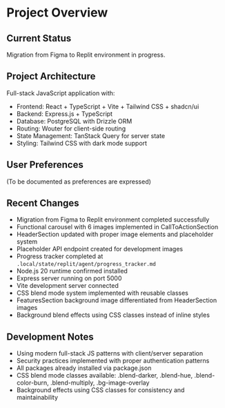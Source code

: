 # Project Overview

## Current Status
Migration from Figma to Replit environment in progress.

## Project Architecture
Full-stack JavaScript application with:
- Frontend: React + TypeScript + Vite + Tailwind CSS + shadcn/ui
- Backend: Express.js + TypeScript
- Database: PostgreSQL with Drizzle ORM
- Routing: Wouter for client-side routing
- State Management: TanStack Query for server state
- Styling: Tailwind CSS with dark mode support

## User Preferences
(To be documented as preferences are expressed)

## Recent Changes
- Migration from Figma to Replit environment completed successfully
- Functional carousel with 6 images implemented in CallToActionSection
- HeaderSection updated with proper image elements and placeholder system
- Placeholder API endpoint created for development images
- Progress tracker completed at `.local/state/replit/agent/progress_tracker.md`
- Node.js 20 runtime confirmed installed
- Express server running on port 5000
- Vite development server connected
- CSS blend mode system implemented with reusable classes
- FeaturesSection background image differentiated from HeaderSection images
- Background blend effects using CSS classes instead of inline styles

## Development Notes
- Using modern full-stack JS patterns with client/server separation
- Security practices implemented with proper authentication patterns
- All packages already installed via package.json
- CSS blend mode classes available: .blend-darker, .blend-hue, .blend-color-burn, .blend-multiply, .bg-image-overlay
- Background effects using CSS classes for consistency and maintainability